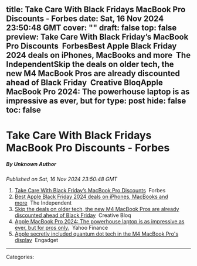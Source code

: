 title: Take Care With Black Fridays MacBook Pro Discounts - Forbes
date: Sat, 16 Nov 2024 23:50:48 GMT
cover: ""
draft: false
top: false
preview: Take Care With Black Friday’s MacBook Pro Discounts&nbsp;&nbsp;ForbesBest Apple Black Friday 2024 deals on iPhones, MacBooks and more&nbsp;&nbsp;The IndependentSkip the deals on older tech, the new M4 MacBook Pros are already discounted ahead of Black Friday&nbsp;&nbsp;Creative BloqApple MacBook Pro 2024: The powerhouse laptop is as impressive as ever, but for
type: post
hide: false
toc: false
---

# Take Care With Black Fridays MacBook Pro Discounts - Forbes
##### By Unknown Author
_Published on Sat, 16 Nov 2024 23:50:48 GMT_

1.  [Take Care With Black Friday’s MacBook Pro Discounts](https://news.google.com/rss/articles/CBMixAFBVV95cUxQM3hva2VIdnROYV93bll4VlBqZi1hU1Z1WmUzOW1uLWtyZHJKQU9YSjBqNFpLRm8wcGZ3OGpJVllsTUQzY1lvV3l4Q1E3Vnc3ZmNQNXU5SDcyNTloX09BbnVtQ0tyRTNkb0Nva1JtWEhFQmpFYm5oMHVESVhxbTRWVWNWUTZaQUtGSVV3b1lSVzNPVzh4a0l5NEtIQXdHcnRJRGVNUGlzOFJrUWQ0TENBcUM0bE0xUXNOaFI1OHNfRjloNGZ3?oc=5)  Forbes
2.  [Best Apple Black Friday 2024 deals on iPhones, MacBooks and more](https://news.google.com/rss/articles/CBMipAFBVV95cUxNM3RJTTdyN0xJZ1hwVjY3VU5KWVZiUG9jY3NMclB5Q2R5R0p0cE5paloycGE1X2lwaFRXaEk4WUJTRkFBd3BRUzByS2xXMDZTUGdybHhKSGI0RkpFcjdNWjJTVzc5elZ2Z0VxYWY1dl9yYWhuNTVzd1pWVXNKQl9pNUxHR2JWVGVTbG1TVHpVaEMyOGIyZV9iUHZhZ0tJUEhvYUxQNA?oc=5)  The Independent
3.  [Skip the deals on older tech, the new M4 MacBook Pros are already discounted ahead of Black Friday](https://news.google.com/rss/articles/CBMi1gFBVV95cUxNeWR5WUJVb3dJSzVaa2ZKaGpmakZUcHpscHJ3UVZVcUZnZVc5bVlZazRkUl9wVkt2ODJuRmF5cVNGSHJWcFBjTzBvYWtndEt1OFBVYWJkOTMzTldQTzVZZ2thSHAxa2VPeDFHelhmcFhPQW1od0taUGhGT2tyUF9lSzRHT3BDeDhfZUdnWnFMOGJodHpjS05mVzVNZEcxREVCU2MtbDBiNE5SRzJFdzZGdEotWi0yUm5RUjhKenVzX0V6ZVcwNFlLUktoNnE3VUZ0eGJWaU9B?oc=5)  Creative Bloq
4.  [Apple MacBook Pro 2024: The powerhouse laptop is as impressive as ever, but for pros only.](https://news.google.com/rss/articles/CBMizgFBVV95cUxOOF9SSmUzOWVUcU5GeEV5TnNCM3NISXFwWEFSM01KVnprQXBHU3JDQUxFMHd6NHJGT0Y5TjJmb1J0dGtPNUVRQjJTcUhNN3dFS3NuQUtaaS0xUjVPYVRTM1RSa1NWNWxSaTZpcldkUDFQX2xhZUlUWE1FWWNUZHROWTJ1TEMxbGc4dGxROWZPTlJpWjg5Z2N6MjRXTFhXSmNTcEVXQzdjSGJMWkN6LUM1ajFzWFU0X0h1Y2laS2w0bGtkbzhOb2NLM0pNel9ZZw?oc=5)  Yahoo Finance
5.  [Apple secretly included quantum dot tech in the M4 MacBook Pro's display](https://news.google.com/rss/articles/CBMiyAFBVV95cUxOTjVqMjNLSjdRZnhSWnFxUFFqQUVOeDRybXlqbXp4dGFfZjJQbTJIZE1EZm1reFk0dnBhaDZuRi1yeHFDRW5pRTdxYUFDTmpZVXpBa3RNemlEVzVWaEVPSUVvUldOMFRDSllKZ210d3QxMEUzQTRpaDFBLVVhS3pRMGpsaUdobkhjbjM4blJJaHdtN3k1OVRjYXJwYTFnVWxjNTlVQURXclJkOUJHUmhPaFFDcGlUQ3NLWEF3b0tVRmJZQlZnRVpQVg?oc=5)  Engadget

---
Categories: 
